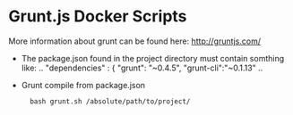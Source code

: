 # Grunt.js Docker Scripts

More information about grunt can be found here: http://gruntjs.com/

* The package.json found in the project directory must contain somthing like:
        ..
        "dependencies" : {
          "grunt": "~0.4.5",
          "grunt-cli":"~0.1.13"
        ..


* Grunt compile from package.json

        bash grunt.sh /absolute/path/to/project/
